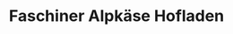 ---
title: "Faschiner Alpkäse Hofladen"
url: /fontanella/faschiner-alpkaese-hofladen/
shop: Hofladen
---